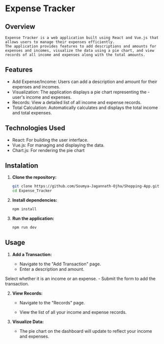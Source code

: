# Expense Tracker

## Overview
    
    Expense Tracker is a web application built using React and Vue.js that allows users to manage their expenses efficiently. 
    The application provides features to add descriptions and amounts for expenses and incomes, visualize the data using a pie chart, and view records of all income and expenses along with the total amounts.
    

## Features

- Add Expense/Income: Users can add a description and amount for their expenses and incomes.
- Visualization: The application displays a pie chart representing the - user's income and expenses.
- Records: View a detailed list of all income and expense records.
- Total Calculation: Automatically calculates and displays the total income and total     expenses.

## Technologies Used

- React: For building the user interface.
- Vue.js: For managing and displaying the data.
- Chart.js: For rendering the pie chart

## Instalation

1. **Clone the repository:**

   ```bash
   git clone https://github.com/Soumya-Jagannath-Ojha/Shopping-App.git
   cd Expense_Tracker
   ```

2. **Install dependencies:**

   ```bash
   npm install
   ```

3. **Run the application:**

   ```bash
   npm run dev
   ```

## Usage

1.  **Add a Transaction:**


    - Navigate to the "Add Transaction" page.
    - Enter a description and amount.

Select whether it is an income or an expense. - Submit the form to add the transaction.

2.  **View Records:**

    - Navigate to the "Records" page.

    - View the list of all your income and expense records.

3.  **Visualize Data:**

    - The pie chart on the dashboard will update to reflect your income and expenses.
